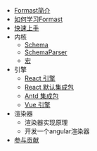 - [Formast简介](/)
- [如何学习Formast](learn.md)
- [快速上手](quick-start.md)
- 内核
  - [Schema](schema.md)
  - [SchemaParser](parser.md)
  - [宏](macro.md)
- 引擎
  - [React 引擎](react.md)
  - [React 默认集成包](react-default.md)
  - [Antd 集成包](antd.md)
  - [Vue 引擎](vue.md)
- 渲染器
  - 渲染器实现原理
  - 开发一个angular渲染器
- [参与贡献](contribution.md)